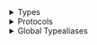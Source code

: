 <details>
<summary>Types</summary>

  - [CleanAction](/CleanAction)
  - [Context](/Context)
  - [Context.Input](/Context.Input)
  - [Context.Middleware](/Context.Middleware)
  - [Context.Output](/Context.Output)
  - [CustomError](/CustomError)
  - [CustomError.Kind](/CustomError.Kind)
  - [Env](/Env)
  - [FirstPartyModule](/FirstPartyModule)
  - [FirstPartyModule.Input](/FirstPartyModule.Input)
  - [FirstPartyModule.Output](/FirstPartyModule.Output)
  - [GenerateAction](/GenerateAction)
  - [Global](/Global)
  - [ModuleKind](/ModuleKind)
  - [ModuleResolver](/ModuleResolver)
  - [Options](/Options)
  - [Options.CLI](/Options.CLI)
  - [Options.Resolved](/Options.Resolved)
  - [Options.StackGenFile](/Options.StackGenFile)
  - [Path.Output](/Path.Output)
  - [RegularExpression](/RegularExpression)
  - [Reporter](/Reporter)
  - [Reporter.Emoji](/Reporter.Emoji)
  - [StackGenFile](/StackGenFile)
  - [StencilExtensions](/StencilExtensions)
  - [StencilFilter](/StencilFilter)
  - [StencilFilter.Absolut](/StencilFilter.Absolut)
  - [StencilFilter.ExpandDependencies](/StencilFilter.ExpandDependencies)
  - [StencilFilter.PathExists](/StencilFilter.PathExists)
  - [StencilFilter.RelativeToModule](/StencilFilter.RelativeToModule)
  - [StencilFilter.RelativeToRoot](/StencilFilter.RelativeToRoot)
  - [TemplateEngine](/TemplateEngine)
  - [TemplateRenderer](/TemplateRenderer)
  - [TemplateSpec](/TemplateSpec)
  - [TemplateSpec.Mode](/TemplateSpec.Mode)
  - [TemplatesFileResolver](/TemplatesFileResolver)
  - [ThirdPartyModule](/ThirdPartyModule)
  - [ThirdPartyModule.\_Input](/ThirdPartyModule._Input)
  - [ThirdPartyModule.\_Output](/ThirdPartyModule._Output)
  - [Writer](/Writer)

</details>

<details>
<summary>Protocols</summary>

  - [StencilFilterInterface](/StencilFilterInterface)

</details>

<details>
<summary>Global Typealiases</summary>

  - [TemplatesFile](/TemplatesFile)

</details>
